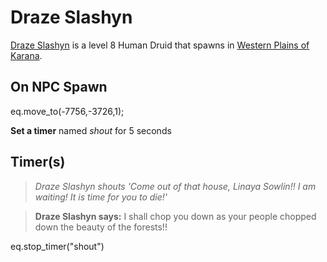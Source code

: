 # Draze Slashyn



[Draze Slashyn](/npc/12181) is a level 8 Human Druid that spawns in [Western Plains of Karana](/zone/12).















## On NPC Spawn

eq.move_to(-7756,-3726,1);

**Set a timer** named *shout* for 5 seconds


## Timer(s)

>*Draze Slashyn shouts 'Come out of that house, Linaya Sowlin!! I am waiting! It is time for you to die!'*

>**Draze Slashyn says:** I shall chop you down as your people chopped down the beauty of the forests!!

eq.stop_timer("shout")